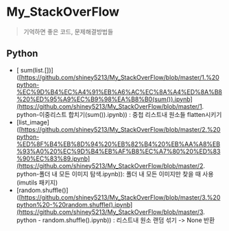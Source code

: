 # My_StackOverFlow

> 기억하면 좋은 코드, 문제해결방법들 
>
## Python
- [ sum(list.[])]([https://github.com/shiney5213/My_StackOverFlow/blob/master/1.%20python-%EC%9D%B4%EC%A4%91%EB%A6%AC%EC%8A%A4%ED%8A%B8%20%ED%95%A9%EC%B9%98%EA%B8%B0(sum()).ipynb](https://github.com/shiney5213/My_StackOverFlow/blob/master/1. python-이중리스트 합치기(sum()).ipynb)) : 중첩 리스트내 원소들 flatten시키기
- [list_image]([https://github.com/shiney5213/My_StackOverFlow/blob/master/2.%20python-%ED%8F%B4%EB%8D%94%20%EB%82%B4%20%EB%AA%A8%EB%93%A0%20%EC%9D%B4%EB%AF%B8%EC%A7%80%20%ED%83%90%EC%83%89.ipynb](https://github.com/shiney5213/My_StackOverFlow/blob/master/2. python-폴더 내 모든 이미지 탐색.ipynb)): 폴더 내 모든 이미지만 찾을 때 사용(imutils 패키지)
- [random.shuffle()]([https://github.com/shiney5213/My_StackOverFlow/blob/master/3.%20python%20-%20random.shuffle().ipynb](https://github.com/shiney5213/My_StackOverFlow/blob/master/3. python - random.shuffle().ipynb)) : 리스트내 원소 랜덤 섞기 -> None 반환 